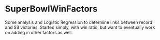 # SuperBowlWinFactors

Some analysis and Logistic Regression to determine links between record and SB victories. Started simply, with win ratio, but want to eventually work on adding in other factors as well. 
